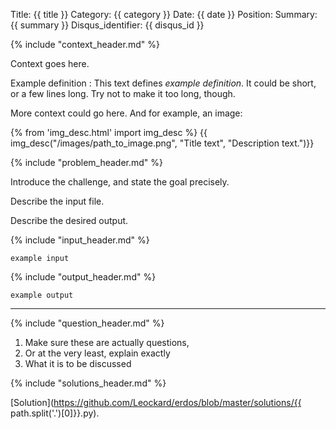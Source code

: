 Title: {{ title }}
Category: {{ category }}
Date: {{ date }}
Position:
Summary: {{ summary }}
Disqus_identifier: {{ disqus_id }}


{% include "context_header.md" %}

Context goes here.

Example definition[](#example-def)
: This text defines *example definition*. It could be short, or a few lines
long. Try not to make it too long, though.

More context could go here. And for example, an image:

{% from 'img_desc.html' import img_desc %}
{{ img_desc("/images/path_to_image.png",
            "Title text",
            "Description text.")}}


{% include "problem_header.md" %}

Introduce the challenge, and state the goal precisely.

Describe the input file.

Describe the desired output.


{% include "input_header.md" %}

```
example input
```

{% include "output_header.md" %}

```
example output
```

----------------------------------------


{% include "question_header.md" %}

1. Make sure these are actually questions,
2. Or at the very least, explain exactly
3. What it is to be discussed


{% include "solutions_header.md" %}

[Solution](https://github.com/Leockard/erdos/blob/master/solutions/{{ path.split('.')[0]}}.py).
